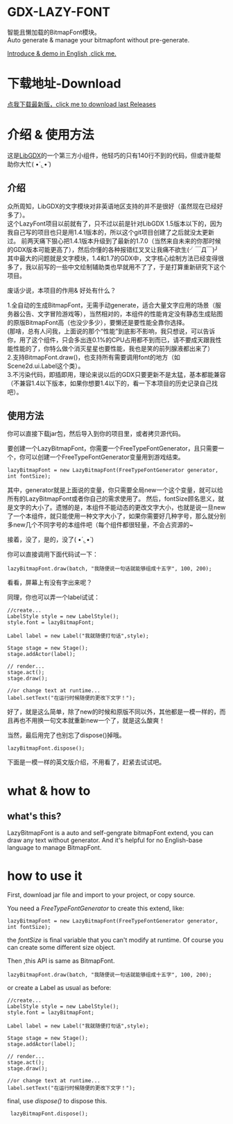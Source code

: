 # GDX-LAZY-FONT
智能且懒加载的BitmapFont模块。<br/>
Auto generate & manage your bitmapfont without pre-generate.

[Introduce & demo in English ,click me.](#what--how-to)

# 下载地址-Download
[点我下载最新版，click me to download last Releases](https://github.com/dingjibang/GDX-LAZY-FONT/releases/latest)
<br/>

# 介绍 & 使用方法
这是[LibGDX](https://github.com/libgdx/libgdx/)的一个第三方小组件，他轻巧的只有140行不到的代码，但或许能帮助你大忙( •́ .̫ •̀ )

## 介绍
众所周知，LibGDX的文字模块对非英语地区支持的并不是很好（虽然现在已经好多了）。<br/>
这个LazyFont项目以前就有了，只不过以前是针对LibGDX 1.5版本以下的，因为我自己写的项目也只是用1.4.1版本的，所以这个git项目创建了之后就没太更新过。
前两天痛下狠心把1.4.1版本升级到了最新的1.7.0（当然来自未来的你那时候的GDX版本可能更高了），然后你懂的各种报错红叉叉让我痛不欲生(╯￣Д￣)╯<br/>
其中最大的问题就是文字模块，1.4和1.7的GDX中，文字核心绘制方法已经变得很多了，我以前写的一些中文绘制辅助类也早就用不了了，于是打算重新研究下这个项目。<br/>

废话少说，本项目的作用& 好处有什么？<br/>

1.全自动的生成BitmapFont，无需手动generate，适合大量文字应用的场景（服务器公告、文字冒险游戏等），当然相对的，本组件的性能肯定没有静态生成贴图的原版BitmapFont高（也没少多少），要懒还是要性能全靠你选择。<br/>
(那啥，总有人问我，上面说的那个“性能”到底影不影响，我只想说，可以告诉你，用了这个组件，只会多出连0.1%的CPU占用都不到而已，请不要成天跟我性能性能的了，你特么做个消灭星星也要性能，我也是笑的前列腺液都出来了）<br/>
2.支持BitmapFont.draw()，也支持所有需要调用font的地方（如Scene2d.ui.Label这个类）。<br/>
3.不污染代码，即插即用，理论来说以后的GDX只要更新不是太猛，基本都能兼容（不兼容1.4以下版本，如果你想要1.4以下的，看一下本项目的历史记录自己找吧）。<br/>


## 使用方法
你可以直接下载jar包，然后导入到你的项目里，或者拷贝源代码。<br/>


要创建一个LazyBitmapFont，你需要一个FreeTypeFontGenerator，且只需要一个，你可以创建一个FreeTypeFontGenerator变量用到游戏结束。

    lazyBitmapFont = new LazyBitmapFont(FreeTypeFontGenerator generator, int fontSize);
    
其中，generator就是上面说的变量，你只需要全局new一个这个变量，就可以给所有的LazyBitmapFont或者你自己的需求使用了。
然后，fontSize顾名思义，就是文字的大小了。遗憾的是，本组件不能动态的更改文字大小，也就是说一旦new了一个本组件，就只能使用一种文字大小了，如果你需要好几种字号，那么就分别多new几个不同字号的本组件吧（每个组件都很轻量，不会占资源的~

接着，没了，是的，没了( •́ .̫ •̀ )

你可以直接调用下面代码试一下：

    lazyBitmapFont.draw(batch, "我随便说一句话就能够组成十五字", 100, 200);
    
看看，屏幕上有没有字出来呢？

同理，你也可以弄一个label试试：

    //create...
    LabelStyle style = new LabelStyle();
    style.font = lazyBitmapFont;
    
    Label label = new Label("我就随便打句话",style);
    
    Stage stage = new Stage();
    stage.addActor(label);
    
    // render...
    stage.act();
    stage.draw();
    
    //or change text at runtime...
    label.setText("在运行时候随便的更改下文字！");
    
好了，就是这么简单，除了new的时候和原版不同以外，其他都是一模一样的，而且再也不用换一句文本就重新new一个了，就是这么酸爽！

当然，最后用完了也别忘了dispose()掉哦。

    lazyBitmapFont.dispose();

下面是一模一样的英文版介绍，不用看了，赶紧去试试吧。



# <span id="1">what & how to</span>

## what's this?

LazyBitmapFont is a auto and self-gengrate bitmapFont extend, you can draw any text without generator. And it's helpful for no English-base language to manage BitmapFont.

# how to use it

First, download jar file and import to your project, or copy source.

You need a *FreeTypeFontGenerator* to create this extend, like:

    lazyBitmapFont = new LazyBitmapFont(FreeTypeFontGenerator generator, int fontSize);
    
the *fontSize* is final variable that you can't modify at runtime. Of course you can create some different size object.

Then ,this API is same as BitmapFont.

    lazyBitmapFont.draw(batch, "我随便说一句话就能够组成十五字", 100, 200);
    
or create a Label as usual as before:

    //create...
    LabelStyle style = new LabelStyle();
    style.font = lazyBitmapFont;
    
    Label label = new Label("我就随便打句话",style);
    
    Stage stage = new Stage();
    stage.addActor(label);
    
    // render...
    stage.act();
    stage.draw();
    
    //or change text at runtime...
    label.setText("在运行时候随便的更改下文字！");
    
final, use *dispose()* to dispose this.

     lazyBitmapFont.dispose();

